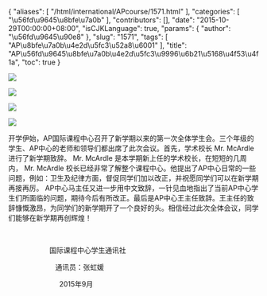 {
    "aliases": [
        "/html/international/APcourse/1571.html"
    ],
    "categories": [
        "\u56fd\u9645\u8bfe\u7a0b"
    ],
    "contributors": [],
    "date": "2015-10-29T00:00:00+08:00",
    "isCJKLanguage": true,
    "params": {
        "author": "\u56fd\u9645\u90e8"
    },
    "slug": "1571",
    "tags": [
        "AP\u8bfe\u7a0b\u4e2d\u5fc3\u52a8\u6001"
    ],
    "title": "AP\u56fd\u9645\u8bfe\u7a0b\u4e2d\u5fc3\u9996\u6b21\u5168\u4f53\u4f1a",
    "toc": true
}

![](https://cdn.tfls.online/mirror/full/d6d271b42bb01a49496507fa7240030f7e9eebbd.jpg)




![](https://cdn.tfls.online/mirror/full/4928df2c98d4ccb30baed0406a5b4809dafefe12.jpg)




![](https://cdn.tfls.online/mirror/full/5de4b76c8a0554ad1a6b851f240c66162467ef2a.jpg)




![](https://cdn.tfls.online/mirror/full/fa471ef95306052d09b38b7257d9df723098ffb8.jpg)




  





开学伊始，AP国际课程中心召开了新学期以来的第一次全体学生会。三个年级的学生、AP中心的老师和领导们都出席了此次会议。首先，学术校长 Mr. McArdle 进行了新学期致辞。 Mr. McArdle 是本学期新上任的学术校长，在短短的几周内， Mr. McArdle 校长已经非常了解整个课程中心。他提出了AP中心日常的一些问题，例如：卫生及纪律方面，督促同学们加以改正，并祝愿同学们可以在新学期再接再厉。 AP中心马主任又进一步用中文致辞，一针见血地指出了当前AP中心学生们所面临的问题，期待今后有所改正。最后是AP中心王主任致辞。王主任的致辞慷慨激昂，为同学们的新学期开了一个良好的头。相信经过此次全体会议，同学们能够在新学期再创辉煌！




                                     









                     国际课程中心学生通讯社




                        通讯员：张虹媛




                          2015年9月




  



